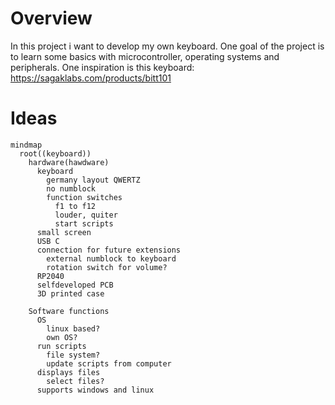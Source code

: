 # Overview
 In this project i want to develop my own keyboard. One goal of the project is to learn some basics with microcontroller, operating systems and peripherals. One inspiration is this keyboard: https://sagaklabs.com/products/bitt101


# Ideas

```mermaid
mindmap
  root((keyboard))
    hardware(hawdware)
      keyboard
        germany layout QWERTZ
        no numblock
        function switches
          f1 to f12
          louder, quiter
          start scripts
      small screen
      USB C
      connection for future extensions
        external numblock to keyboard
        rotation switch for volume?
      RP2040
      selfdeveloped PCB
      3D printed case

    Software functions
      OS 
        linux based?
        own OS?
      run scripts
        file system?
        update scripts from computer
      displays files
        select files?
      supports windows and linux
```